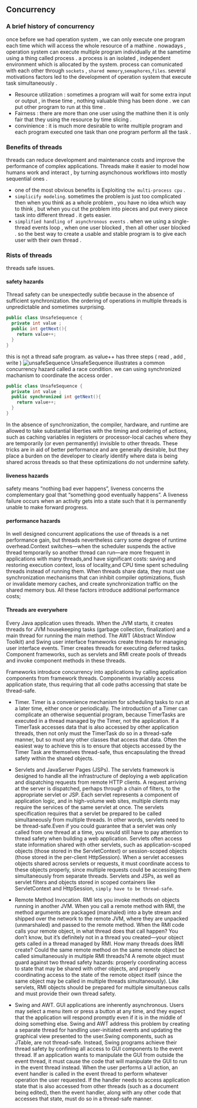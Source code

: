 ## Concurrency

###  A brief history of concurrency
  once before we had operation system , we can only execute one program each time which will access the whole resource of a mathine . nowadays , operation system can execute multiple program individually at the sametime using a thing called process . a process is an isolated , independent environment which is allocated by the system. process can comunicated with each other through `sockets` , `shared memory`,`semaphores`,`files`. 
  several motivations factors led to the development of operation system that execute task simultaneously . 
  * Resource utilization : sometimes a program will wait for some extra input or output , in these time , nothing valuable thing has been done . we can put other program to run at this time . 
  * Fairness : there are more than one user using the mathine then it is only fair that they using the resource by time slicing .
  * convinience : it is much more desirable to write multiple program and each program executed one task than one program perform all the task . 
  
### Benefits of threads 
  threads can reduce development and maintenance costs and improve the performance of complex applications. Threads make it easier to model how humans work and interact , by turning asynchonous workflows into mostly sequential ones . 
  * one of the most obvious benefits is Exploiting `the multi-process cpu` . 
  * `simplicify modeling`. sometimes the problem is just too complicated then when you think as a whole problem , you have no idea which way to think , but when you cut the problem into pieces and put every piece task into different thread . it gets easier. 
  * `simplified handling of asynchronous events` . when we using a single-thread events loop , when one user blocked , then all other user blocked . so the best way to create a usable and stable program is to give each user with their own thread . 
 
### Rists of threads 
  threads safe issues.
#### safety hazards 
 Thread safety can be unexpectedly subtle because in the absence of sufficient synchronization. the ordering of operations in multiple threads is unpredictable and sometimes surprising.  
```java
public class UnsafeSequence {
  private int value ; 
  public int getNext(){
    return value++;
  }
}
```
this is not a thread safe program.  as value++ has three steps ( read , add , write )
![unsafeSequence](https://i.imgsafe.org/58a3c9c6d1.png)
UnsafeSequence illustrates a common concurrency hazard called a race condition. we can using synchronized machanism to  coordinate the access order . 
```java
public class UnsafeSequence {
  private int value ; 
  public synchronized int getNext(){
    return value++;
  }
}
```
In the absence of synchronization, the compiler, hardware, and runtime are allowed to take substantial liberties with the timing and ordering of actions, such as caching variables in registers or processor-local caches where they are temporarily
(or even permanently) invisible to other threads. These tricks are in aid of better performance and are generally desirable, but they place a burden on the developer to clearly identify where data is being shared across threads so that these optimizations do not undermine safety.
 
#### liveness hazards 
safety means “nothing bad ever happens”, liveness concerns the complementary goal that “something good eventually happens”. A liveness failure occurs when an activity gets into a state such that it is permanently unable to make forward progress.

#### performance hazards 
In well designed concurrent applications the use of threads is a net performance gain, but threads nevertheless carry some degree of runtime overhead.Context switches—when the scheduler suspends the active thread temporarily so another thread can run—are more frequent in applications with many threads,and have significant costs: saving and restoring execution context, loss of locality,and CPU time spent scheduling threads instead of running them. When threads share data, they must use synchronization mechanisms that can inhibit compiler optimizations, flush or invalidate memory caches, and create synchronization traffic on the shared memory bus. All these factors introduce additional performance costs;

#### Threads are everywhere 
Every Java application uses threads. When the JVM starts, it creates threads for JVM housekeeping tasks (garbage collection, finalization) and a main thread for running the main method. The AWT (Abstract Window Toolkit) and Swing user interface frameworks create threads for managing user interface events. Timer creates threads for executing deferred tasks. Component frameworks, such as servlets and RMI create pools of threads and invoke component methods in these threads.

Frameworks introduce concurrency into applications by calling application components from framework threads. Components invariably access application state, thus requiring that all code paths accessing that state be thread-safe.

* Timer. Timer is a convenience mechanism for scheduling tasks to run at a later time, either once or periodically. The introduction of a Timer can complicate an otherwise sequential program, because TimerTasks are executed in a thread managed by the Timer, not the application. If a TimerTask accesses data that is also accessed by other application threads, then not only must the TimerTask do so in a thread-safe manner, but so must any other classes that access that data. Often the easiest way to achieve this is to ensure that objects accessed by the Timer Task are themselves thread-safe, thus encapsulating the thread safety within the shared objects.

* Servlets and JavaServer Pages (JSPs). The servlets framework is designed to handle all the infrastructure of deploying a web application and dispatching requests from remote HTTP clients. A request arriving at the server is dispatched, perhaps through a chain of filters, to the appropriate servlet or JSP. Each servlet represents a component of application logic, and in high-volume web sites, multiple clients may require the services of the same servlet at once. The servlets specification requires that a servlet be prepared to be called simultaneously from multiple threads. In other words, servlets need to be thread-safe.Even if you could guarantee that a servlet was only called from one thread at a time, you would still have to pay attention to thread safety when building a web application. Servlets often access state information shared with other servlets, such as application-scoped objects (those stored in the ServletContext) or session-scoped objects (those stored in the per-client HttpSession). When a servlet accesses objects shared across servlets or requests, it must coordinate access to these objects properly, since multiple requests could be accessing them simultaneously from separate threads. Servlets and JSPs, as well as servlet filters and objects stored in scoped containers like ServletContext and HttpSession, `simply have to be thread-safe`.

* Remote Method Invocation. RMI lets you invoke methods on objects running in another JVM. When you call a remote method with RMI, the method arguments are packaged (marshaled) into a byte stream and shipped over the network to the remote JVM, where they are unpacked (unmarshaled) and passed to the remote method. When the RMI code calls your remote object, in what thread does that call happen? You don’t know, but it’s definitely not in a thread you created—your object gets called in a thread managed by RMI. How many threads does RMI create? Could the same remote method on the same remote object be called simultaneously in multiple RMI threads?4 A remote object must guard against two thread safety hazards: properly coordinating access to state that may be shared with other objects, and properly coordinating access to the state of the remote object itself (since the same object may be called in multiple threads simultaneously). Like servlets, RMI objects should be prepared for multiple simultaneous calls and must provide their own thread safety.

* Swing and AWT. GUI applications are inherently asynchronous. Users may select a menu item or press a button at any time, and they expect that the application will respond promptly even if it is in the middle of doing something else. Swing and AWT address this problem by creating a separate thread for handling user-initiated events and updating the graphical view presented to the user.Swing components, such as JTable, are not thread-safe. Instead, Swing programs achieve their thread safety by confining all access to GUI components to the event thread. If an application wants to manipulate the GUI from outside the event thread, it must cause the code that will manipulate the GUI to run in the event thread instead. When the user performs a UI action, an event handler is called in the event thread to perform whatever operation the user requested. If the handler needs to access application state that is also accessed from other threads (such as a document being edited), then the event handler, along with any other code that accesses that state, must do so in a thread-safe manner.

